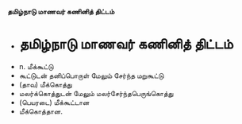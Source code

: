 **தமிழ்நாடு மாணவர் கணினித் திட்டம்**
- # தமிழ்நாடு மாணவர் கணினித் திட்டம்
- n. மீக்கூட்டு
- கூட்டுடன் தனிப்பொருள் மேலும் சேர்ந்த மறுகூட்டு
- (தாவ) மீக்கொத்து
- மலர்க்கொத்துடன் மேலும் மலர்சேர்ந்தபெருங்கொத்து
- (பெயரடை) மீக்கூட்டான
- மீக்கொத்தான.

